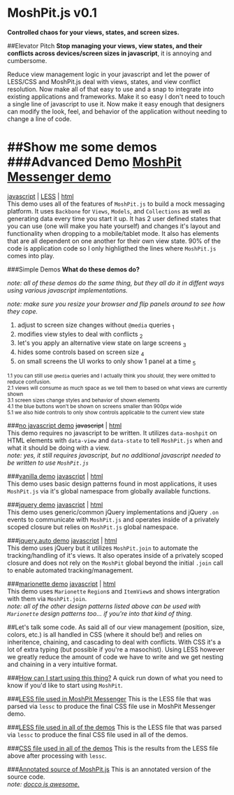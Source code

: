 MoshPit.js v0.1
===========================
**Controlled chaos for your views, states, and screen sizes.**

##Elevator Pitch
**Stop managing your views, view states, and their conflicts across devices/screen sizes in javascript**, it is annoying and cumbersome.

Reduce view management logic in your javascript and let the power of LESS/CSS and MoshPit.js deal with
views, states, and view conflict resolution.  Now make all of that easy to use and a snap to integrate into existing
applications and frameworks.  Make it so easy I don't need to touch a single line of javascript to use it. Now make it easy
enough that designers can modify the look, feel, and behavior of the application without needing to change a line of code.

##Show me some demos
###Advanced Demo
[MoshPit Messenger demo](http://chadillac.github.io/MoshPit.js/demos/moshpit.messenger.html)
===
[javascript](http://chadillac.github.io/MoshPit.js/docs/moshpit.messenger.html)
 | 
[LESS](https://github.com/chadillac/MoshPit.js/blob/master/demos/less/moshpit.messenger.less)
 | 
[html](https://github.com/chadillac/MoshPit.js/blob/master/demos/moshpit.messenger.html)  
This demo uses all of the features of `MoshPit.js` to build a mock messaging platform.  It uses `Backbone` for
`Views`, `Models`, and `Collections` as well as generating data every time you start it up.  It has 2 user defined
states that you can use (one will make you hate yourself) and changes it's layout and functionality when
dropping to a mobile/tablet mode.  It also has elements that are all dependent on one another for their own 
view state.  90% of the code is application code so I only highligthed the lines where `MoshPit.js` comes into play.

###Simple Demos
**What do these demos do?**

*note: all of these demos do the same thing, but they all do it in diffent ways using various javascript implementations.*

*note: make sure you resize your browser and flip panels around to see how they cope.*

1. adjust to screen size changes without `@media` queries <sub>1</sub>
2. modifies view styles to deal with conflicts <sub>2</sub>
3. let's you apply an alternative view state on large screens <sub>3</sub>
4. hides some controls based on screen size <sub>4</sub>
5. on small screens the UI works to only show 1 panel at a time <sub>5</sub>

<sub>1.1 you can still use `@media` queries and I actually think you *should*, they were omitted to reduce confusion.</sub>  
<sub>2.1 views will consume as much space as we tell them to based on what views are currently shown</sub>  
<sub>3.1 screen sizes change styles and behavior of shown elements</sub>  
<sub>4.1 the blue buttons won't be shown on screens smaller than 900px wide</sub>  
<sub>5.1 we also hide controls to only show controls applicable to the current view state</sub>  

###[no javascript demo](http://chadillac.github.io/MoshPit.js/demos/demo.html)
~~javascript~~ | [html](https://github.com/chadillac/MoshPit.js/blob/master/demos/demo.html)  
This demo requires no javascript to be written.  It utilizes `data-moshpit` on HTML elements with 
`data-view` and `data-state` to tell `MoshPit.js` when and what it should be doing with a view.  
*note: yes, it still requires javascript, but no additional javascript needed to be written to use `MoshPit.js`*

###[vanilla demo](http://chadillac.github.io/MoshPit.js/demos/demo.vanilla.html)
[javascript](http://chadillac.github.io/MoshPit.js/docs/vanilla.html)
 | 
[html](https://github.com/chadillac/MoshPit.js/blob/master/demos/demo.vanilla.html)  
This demo uses basic design patterns found in most applications, it uses `MoshPit.js` via it's global namespace 
from globally available functions.

###[jquery demo](http://chadillac.github.io/MoshPit.js/demos/demo.jquery.html)
[javascript](http://chadillac.github.io/MoshPit.js/docs/jquery.html)
 | 
[html](https://github.com/chadillac/MoshPit.js/blob/master/demos/demo.jquery.html)   
This demo uses generic/common jQuery implementations and jQuery `.on` events to communicate with `MoshPit.js` and
operates inside of a privately scoped closure but relies on `MoshPit.js` global namespace.

###[jquery.auto demo](http://chadillac.github.io/MoshPit.js/demos/demo.jquery.auto.html)
[javascript](http://chadillac.github.io/MoshPit.js/docs/jquery.auto.html)
 | 
[html](https://github.com/chadillac/MoshPit.js/blob/master/demos/demo.jquery.auto.html)  
This demo uses jQuery but it utilizes `MoshPit.join` to automate the tracking/handling of it's views.  It also
operates inside of a privately scoped closure and does not rely on the `MoshPit` global beyond the initial `.join`
call to enable automated tracking/management.

###[marionette demo](http://chadillac.github.io/MoshPit.js/demos/demo.marionette.html)
[javascript](http://chadillac.github.io/MoshPit.js/docs/marionette.html)
 | 
[html](https://github.com/chadillac/MoshPit.js/blob/master/demos/demo.marionette.html)  
This demo uses `Marionette` `Region`s and `ItemView`s and shows intergration with them via `MoshPit.join`.  
*note: all of the other design patterns listed above can be used with `Marionette` design patterns too... if you're into that kind of thing.*

##Let's talk some code.
As said all of our view management (position, size, colors, etc.) is all handled in CSS (where it should be!) and
relies on inheritence, chaining, and cascading to deal with conflicts.  With CSS it's a lot of extra typing (but possible
if you're a masochist).  Using LESS however we greatly reduce the amount of code we have to write and we get nesting
and chaining in a very intuitive format.  

###[How can I start using this thing?](https://github.com/chadillac/MoshPit.js/blob/master/docs/usage.md)
A quick run down of what you need to know if you'd like to start using `MoshPit`.

###[LESS file used in MoshPit Messenger](http://github.com/chadillac/MoshPit.js/blob/master/demos/less/moshpit.messenger.less)
This is the LESS file that was parsed via `lessc` to produce the final CSS file use in MoshPit Messenger demo.

###[LESS file used in all of the demos](http://github.com/chadillac/MoshPit.js/blob/master/demos/less/demo.less)
This is the LESS file that was parsed via `lessc` to produce the final CSS file used in all of the demos.

###[CSS file used in all of the demos](https://github.com/chadillac/MoshPit.js/blob/master/demos/demo.css)
This is the results from the LESS file above after processing with `lessc`.

###[Annotated source of MoshPit.js](http://chadillac.github.io/MoshPit.js/docs/moshpit.html)
This is an annotated version of the source code.  
*note: [docco is awesome.](http://jashkenas.github.io/docco/)*

